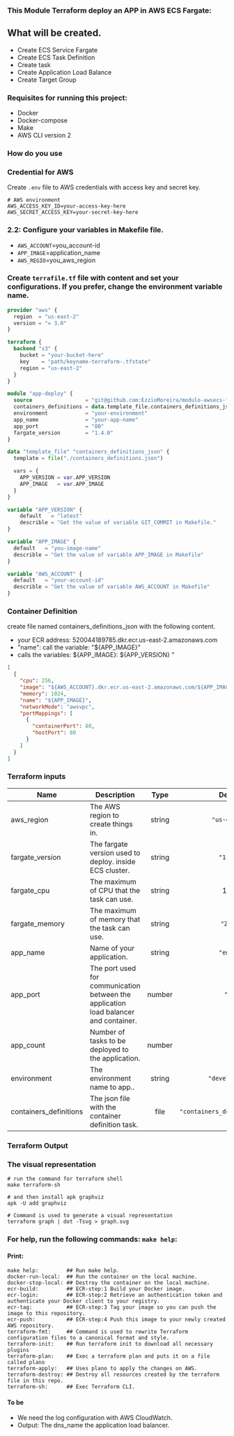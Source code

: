 ### This Module Terraform deploy an APP in AWS ECS Fargate:

## What will be created.
* Create ECS Service Fargate
* Create ECS Task Definition
* Create task
* Create Application Load Balance
* Create Target Group

### Requisites for running this project:
- Docker
- Docker-compose
- Make
- AWS CLI version 2

### How do you use
### Credential for AWS
Create `.env` file to AWS credentials with access key and secret key.
```shell
# AWS environment
AWS_ACCESS_KEY_ID=your-access-key-here
AWS_SECRET_ACCESS_KEY=your-secret-key-here
```

### 2.2: Configure your variables in Makefile file.
- `AWS_ACCOUNT`=you_account-id
- `APP_IMAGE`=application_name
- `AWS_REGIO`=you_aws_region

### Create `terrafile.tf` file with content and set your configurations. If you prefer, change the environment variable name.
```terraform
provider "aws" {
  region  = "us-east-2"
  version = "= 3.0"
}

terraform {
  backend "s3" {
    bucket = "your-bucket-here"
    key    = "path/keyname-terraform-.tfstate"
    region = "us-east-2"
  }
} 

module "app-deploy" {
  source                 = "git@github.com:EzzioMoreira/modulo-awsecs-fargate.git?ref=v1.3"
  containers_definitions = data.template_file.containers_definitions_json.rendered
  environment            = "your-environment"
  app_name               = "your-app-name"
  app_port               = "80"
  fargate_version        = "1.4.0"
}

data "template_file" "containers_definitions_json" {
  template = file("./containers_definitions.json")

  vars = {
    APP_VERSION = var.APP_VERSION
    APP_IMAGE   = var.APP_IMAGE
  }
}

variable "APP_VERSION" {
    default   = "latest"
    describle = "Get the value of variable GIT_COMMIT in Makefile."
}

variable "APP_IMAGE" {
  default   = "you-image-name"
  describle = "Get the value of variable APP_IMAGE in Makefile"
}

variable "AWS_ACCOUNT" {
  default   = "your-account-id"
  describle = "Get the value of variable AWS_ACCOUNT in Makefile"
}

```
### Container Definition
create file named containers_definitions_json with the following content.
- your ECR address: 520044189785.dkr.ecr.us-east-2.amazonaws.com
- "name": call the variable:  "${APP_IMAGE}"
- calls the variables: ${APP_IMAGE}: ${APP_VERSION} "
```json
[
  {
    "cpu": 256,
    "image": "${AWS_ACCOUNT}.dkr.ecr.us-east-2.amazonaws.com/${APP_IMAGE}:${APP_VERSION}",
    "memory": 1024,
    "name": "${APP_IMAGE}",
    "networkMode": "awsvpc",
    "portMappings": [
      {
        "containerPort": 80,
        "hostPort": 80
      }
    ]
  }
]
```

### Terraform inputs

| Name | Description | Type | Default | Required |
|------|-------------|:----:|:-----:|:-----:|
| aws\_region | The AWS region to create things in. | string | `"us-east-2"` | no |
| fargate\_version | The fargate version used to deploy. inside ECS cluster. | string | `"1.3.0"` | no |
| fargate\_cpu | The maximum of CPU that the task can use. | string | 1024 | no |
| fargate\_memory | The maximum of memory that the task can use. | string | `"2048"` | no |
| app\_name | Name of your application. | string | `"empty"` | yes |
| app\_port | The port used for communication between the application load balancer and container. | number | `"80"` | no |
| app\_count | Number of tasks to be deployed to the application. | number | `"1"` | no |
| environment | The environment name to app.. | string | `"development"` | no |
| containers\_definitions | The json file with the container definition task. | file | `"containers_definitions.json"` | yes |

### Terraform Output

### The visual representation
```shell
# run the command for terraform shell
make terraform-sh

# and then install apk graphviz
apk -U add graphviz

# Command is used to generate a visual representation
terraform graph | dot -Tsvg > graph.svg
```
### For help, run the following commands: ```make help```:
#### Print:

```make
make help:         ## Run make help.
docker-run-local:  ## Run the container on the local machine.
docker-stop-local: ## Destroy the container on the local machine.
ecr-build:         ## ECR-step:1 Build your Docker image.
ecr-login:         ## ECR-step:2 Retrieve an authentication token and authenticate your Docker client to your registry.
ecr-tag:           ## ECR-step:3 Tag your image so you can push the image to this repository.
ecr-push:          ## ECR-step:4 Push this image to your newly created AWS repository.
terraform-fmt:     ## Command is used to rewrite Terraform configuration files to a canonical format and style.
terraform-init:    ## Run terraform init to download all necessary plugins
terraform-plan:    ## Exec a terraform plan and puts it on a file called plano
terraform-apply:   ## Uses plano to apply the changes on AWS.
terraform-destroy: ## Destroy all resources created by the terraform file in this repo.
terraform-sh:      ## Exec Terraform CLI.
```

#### To be
- We need the log configuration with AWS CloudWatch.
- Output: The dns_name the application load balancer.
